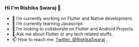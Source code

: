 ### Hi I'm Rishika Swaraj 👋

- 🔭 I’m currently working on Flutter and Native development.
- 🌱 I’m currently learning Javascript.
- 👯 I’m looking to collaborate on  Flutter and Android Projects.
- 💬 Ask me about Flutter or any tech related stuffs.
- 📫 How to reach me: [Twitter: @RishikaSwaraj](https://twitter.com/RishikaSwaraj?s=09) ,


